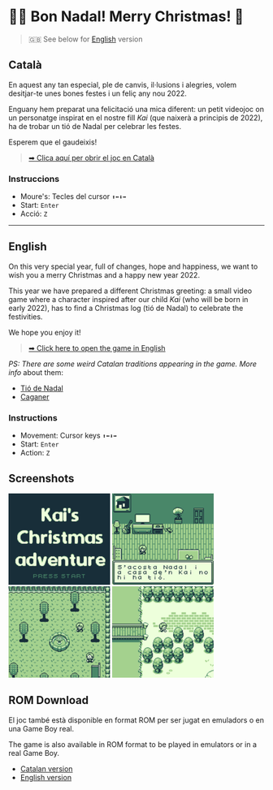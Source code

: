 # 🎅🏻 Bon Nadal! Merry Christmas! 🎄

> 🇬🇧 See below for [English](#English) version

## Català

En aquest any tan especial, ple de canvis, il·lusions i alegries, volem
desitjar-te unes bones festes i un feliç any nou 2022.

Enguany hem preparat una felicitació una mica diferent: un petit videojoc on
un personatge inspirat en el nostre fill *Kai* (que naixerà a principis de 2022),
ha de trobar un tió de Nadal per celebrar les festes.

Esperem que el gaudeixis!

> [➡ Clica aquí per obrir el joc en Català](https://fr3nd.github.io/nadal2021/build/web/)

### Instruccions

- Moure's: Tecles del cursor `⬆⬅⬇➡`
- Start: `Enter`
- Acció: `Z`

---

## English

On this very special year, full of changes, hope and happiness, we want to wish
you a merry Christmas and a happy new year 2022.

This year we have prepared a different Christmas greeting: a small video game
where a character inspired after our child *Kai* (who will be born in early 2022),
has to find a Christmas log (tió de Nadal) to celebrate the festivities.

We hope you enjoy it!

> [➡ Click here to open the game in English](https://fr3nd.github.io/nadal2021/nadal2021_en/build/web/)

*PS: There are some weird Catalan traditions appearing in the game. More info*
about them:

- [Tió de Nadal](https://en.wikipedia.org/wiki/Ti%C3%B3_de_Nadal)
- [Caganer](https://en.wikipedia.org/wiki/Caganer)

### Instructions

- Movement: Cursor keys `⬆⬅⬇➡`
- Start: `Enter`
- Action: `Z`

## Screenshots

![Intro screen](/img/intro.png)
![Home](/img/home.png)
![Park](/img/park.png)
![Forest](/img/forest.png)

## ROM Download

El joc també està disponible en format ROM per ser jugat en emuladors o en una
Game Boy real.

The game is also available in ROM format to be played in emulators or in a real
Game Boy.

- [Catalan version](/build/rom/game.gb)
- [English version](/nadal2021_en/build/rom/game.gb)
